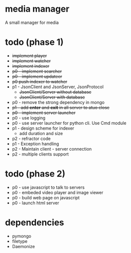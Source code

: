 # media manager
A small manager for media

# todo (phase 1)
* ~~implement player~~
* ~~implement watcher~~
* ~~implement indexer~~
* ~~p0 - implement searcher~~
* ~~p0 - implement updateer~~ 
* ~~p0 push indexer to watcher~~
* p1 - JsonClient and JsonServer, JsonProtocol
    * ~~JsonClient/Server without database~~
    * ~~JsonClient/Server with database~~
* p0 - remove the strong dependency in mongo
* ~~p1 - add __enter__ and __exit__ in all server to atuo close~~
* ~~p0 - implement server launcher~~
* p0 - use logging 
* p0 - use server launcher for python cli. Use Cmd module
* p1 - design scheme for indexer
    * add duration and size 
* p2 - refractor code
* p1 - Exception handling
* p2 - Maintain client - server connection
* p2 - multiple clients support

# todo (phase 2)
* p0 - use javascript to talk to servers
* p0 - embeded video player and image viewer
* p0 - build web page on javascript 
* p0 - launch html server

# dependencies
* pymongo
* filetype
* Daemonize
